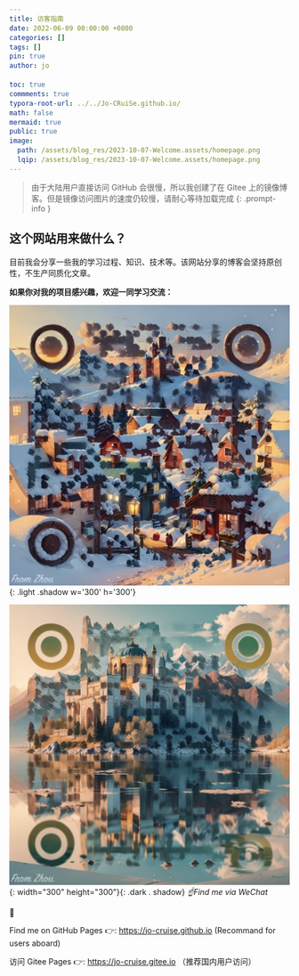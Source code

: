 ```yaml
---
title: 访客指南
date: 2022-06-09 00:00:00 +0800
categories: []
tags: []    
pin: true
author: jo

toc: true
commments: true
typora-root-url: ../../Jo-CRuiSe.github.io/
math: false
mermaid: true
public: true
image: 
  path: /assets/blog_res/2023-10-07-Welcome.assets/homepage.png
  lqip: /assets/blog_res/2023-10-07-Welcome.assets/homepage.png
---
```


>由于大陆用户直接访问 GitHub 会很慢，所以我创建了在 Gitee 上的镜像博客。但是镜像访问图片的速度仍较慢，请耐心等待加载完成
{: .prompt-info }

## 这个网站用来做什么？

目前我会分享一些我的学习过程、知识、技术等。该网站分享的博客会坚持原创性，不生产同质化文章。

**如果你对我的项目感兴趣，欢迎一同学习交流：**

![HomePageQRCodeLight](/assets/blog_res/2023-10-07-Welcome.assets/HomePageQRCodeLight.jpg){: .light .shadow  w='300' h='300'}

![HomePageQRCodeDark](/assets/blog_res/2023-10-07-Welcome.assets/HomePageQRCodeDark.jpg){: width="300" height="300"}{: .dark  . shadow}
_☝️Find me via WeChat_


👀 

Find me on GitHub Pages 👉: <https://jo-cruise.github.io> (Recommand for users aboard)

访问 Gitee Pages 👉: <https://jo-cruise.gitee.io> （推荐国内用户访问）

